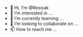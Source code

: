 - 👋 Hi, I’m @Resisak
- 👀 I’m interested in ...
- 🌱 I’m currently learning ...
- 💞️ I’m looking to collaborate on ...
- 📫 How to reach me ...

<!---
Resisak/Resisak is a ✨ special ✨ repository because its `README.md` (this file) appears on your GitHub profile.
You can click the Preview link to take a look at your changes.
--->
